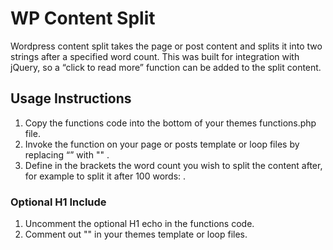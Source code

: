 # WP Content Split
Wordpress content split takes the page or post content and splits it into two strings after a specified word count. This was built for integration with jQuery, so a “click to read more” function can be added to the split content.

## Usage Instructions
 1. Copy the functions code into the bottom of your themes functions.php file.
 2.	Invoke the function on your page or posts template or loop files by replacing “<?php the_content(); ?>” with "<?php content_limit(word count here);?>" . 
 3.	Define in the brackets the word count you wish to split the content after, for example to split it after 100 words: <?php content_limit(100);?> . 

### Optional H1 Include
 1. Uncomment the optional H1 echo in the functions code.
 2. Comment out "<?php the_title(); ?>" in your themes template or loop files.
